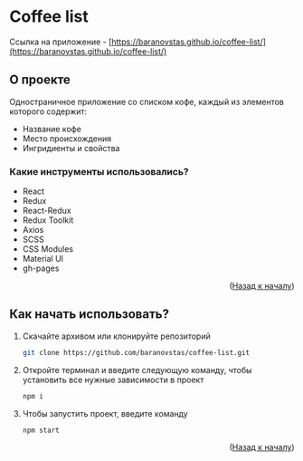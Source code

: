 <div id="top"></div>

# Coffee list

Ссылка на приложение - [https://baranovstas.github.io/coffee-list/](https://baranovstas.github.io/coffee-list/)

## О проекте

Одностраничное приложение со списком кофе, каждый из элементов которого содержит:

- Название кофе
- Место происхождения
- Ингридиенты и свойства

### Какие инструменты использовались?

- React
- Redux
- React-Redux
- Redux Toolkit
- Axios
- SCSS
- CSS Modules
- Material UI
- gh-pages

<p align="right">(<a href="#top">Назад к началу</a>)</p>

## Как начать использовать?

1. Скачайте архивом или клонируйте репозиторий
   ```sh
   git clone https://github.com/baranovstas/coffee-list.git
   ```
2. Откройте терминал и введите следующую команду, чтобы установить все нужные зависимости в проект
   ```sh
   npm i
   ```
3. Чтобы запустить проект, введите команду
   ```sh
   npm start
   ```

<p align="right">(<a href="#top">Назад к началу</a>)</p>
